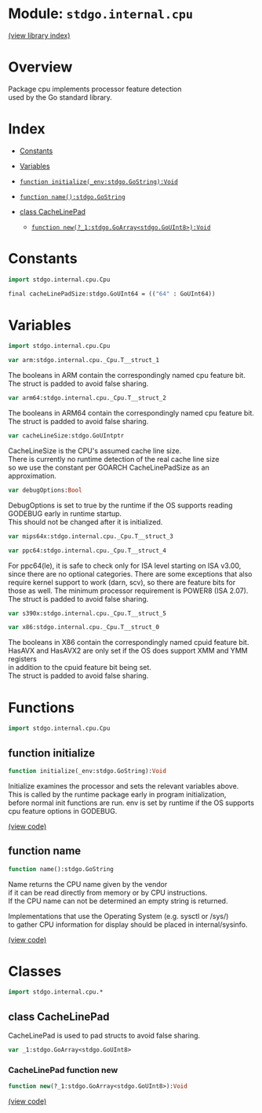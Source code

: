 # Module: `stdgo.internal.cpu`

[(view library index)](../../stdgo.md)


# Overview


Package cpu implements processor feature detection  
used by the Go standard library.  



# Index


- [Constants](<#constants>)

- [Variables](<#variables>)

- [`function initialize(_env:stdgo.GoString):Void`](<#function-initialize>)

- [`function name():stdgo.GoString`](<#function-name>)

- [class CacheLinePad](<#class-cachelinepad>)

  - [`function new(?_1:stdgo.GoArray<stdgo.GoUInt8>):Void`](<#cachelinepad-function-new>)

# Constants


```haxe
import stdgo.internal.cpu.Cpu
```


```haxe
final cacheLinePadSize:stdgo.GoUInt64 = (("64" : GoUInt64))
```


# Variables


```haxe
import stdgo.internal.cpu.Cpu
```


```haxe
var arm:stdgo.internal.cpu._Cpu.T__struct_1
```


The booleans in ARM contain the correspondingly named cpu feature bit.  
The struct is padded to avoid false sharing.  



```haxe
var arm64:stdgo.internal.cpu._Cpu.T__struct_2
```


The booleans in ARM64 contain the correspondingly named cpu feature bit.  
The struct is padded to avoid false sharing.  



```haxe
var cacheLineSize:stdgo.GoUIntptr
```


CacheLineSize is the CPU's assumed cache line size.  
There is currently no runtime detection of the real cache line size  
so we use the constant per GOARCH CacheLinePadSize as an approximation.  



```haxe
var debugOptions:Bool
```


DebugOptions is set to true by the runtime if the OS supports reading  
GODEBUG early in runtime startup.  
This should not be changed after it is initialized.  



```haxe
var mips64x:stdgo.internal.cpu._Cpu.T__struct_3
```


```haxe
var ppc64:stdgo.internal.cpu._Cpu.T__struct_4
```


For ppc64\(le\), it is safe to check only for ISA level starting on ISA v3.00,  
since there are no optional categories. There are some exceptions that also  
require kernel support to work \(darn, scv\), so there are feature bits for  
those as well. The minimum processor requirement is POWER8 \(ISA 2.07\).  
The struct is padded to avoid false sharing.  



```haxe
var s390x:stdgo.internal.cpu._Cpu.T__struct_5
```


```haxe
var x86:stdgo.internal.cpu._Cpu.T__struct_0
```


The booleans in X86 contain the correspondingly named cpuid feature bit.  
HasAVX and HasAVX2 are only set if the OS does support XMM and YMM registers  
in addition to the cpuid feature bit being set.  
The struct is padded to avoid false sharing.  



# Functions


```haxe
import stdgo.internal.cpu.Cpu
```


## function initialize


```haxe
function initialize(_env:stdgo.GoString):Void
```


Initialize examines the processor and sets the relevant variables above.  
This is called by the runtime package early in program initialization,  
before normal init functions are run. env is set by runtime if the OS supports  
cpu feature options in GODEBUG.  



[\(view code\)](<./Cpu.hx#L299>)


## function name


```haxe
function name():stdgo.GoString
```


Name returns the CPU name given by the vendor  
if it can be read directly from memory or by CPU instructions.  
If the CPU name can not be determined an empty string is returned.  



Implementations that use the Operating System \(e.g. sysctl or /sys/\)  
to gather CPU information for display should be placed in internal/sysinfo.  



[\(view code\)](<./Cpu.hx#L403>)


# Classes


```haxe
import stdgo.internal.cpu.*
```


## class CacheLinePad


CacheLinePad is used to pad structs to avoid false sharing.  



```haxe
var _1:stdgo.GoArray<stdgo.GoUInt8>
```


### CacheLinePad function new


```haxe
function new(?_1:stdgo.GoArray<stdgo.GoUInt8>):Void
```





[\(view code\)](<./Cpu.hx#L100>)


